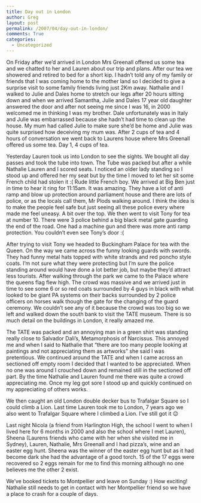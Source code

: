 ```yaml
---
title: Day out in London
author: Greg
layout: post
permalink: /2007/04/day-out-in-london/
comments: True
categories:
  - Uncategorized
---
```

On Friday after we&#8217;d arrived in London Mrs Greenall offered us some tea and we chatted to her and Lauren about our trip and plans. After our tea we showered and retired to bed for a short kip. I hadn&#8217;t told any of my family or friends that I was coming home to the mother land so I decided to give a surprise visit to some family friends living just 2Km away. Nathalie and I walked to Julie and Dales home to stretch our legs after 20 hours sitting down and when we arrived Samantha, Julie and Dales 17 year old daughter answered the door and after not seeing me since I was 16, in 2000 welcomed me in thinking I was my brother. Dale unfortunately was in Italy and Julie was embarrassed because she hadn&#8217;t had time to clean up the house. My mum had called Julie to make sure she&#8217;d be home and Julie was quite surprised how deceiving my mum was. After 2 cups of tea and 4 hours of conversation we went back to Laurens house where Mrs Greenall offered us some tea. Day 1, 4 cups of tea.

Yesterday Lauren took us into London to see the sights. We bought all day passes and took the tube into town. The Tube was packed but after a while Nathalie Lauren and I scored seats. I noticed an older lady standing so I stood up and offered her my seat but by the time I moved to let her sit some French child had stolen it :( Rude little French boy. We arrived at Big Ben just in time to hear it ring for 11:15am. It was amazing. They have a lot of anti ramp and blow up protection around parliament house and there are lots of police, or as the locals call them, Mr Plods walking around. I think the idea is to make the people feel safe but just seeing all these police every where made me feel uneasy. A bit over the top. We then went to visit Tony for tea at number 10. There were 3 police behind a big black metal gate guarding the end of the road. One had a machine gun and there was more anti ramp protection. You couldn&#8217;t even see Tony&#8217;s door :(

After trying to visit Tony we headed to Buckingham Palace for tea with the Queen. On the way we came across the funny looking guards with swords. They had funny metal hats topped with white strands and red poncho style coats. I&#8217;m not sure what they were protecting but I&#8217;m sure the police standing around would have done a lot better job, but maybe they&#8217;d attract less tourists. After walking through the park we came to the Palace where the queens flag flew high. The crowd was massive and we arrived just in time to see some 6 or so red coats surrounded by 4 guys in black with what looked to be giant PA systems on their backs surrounded by 2 police officers on horses walk though the gate for the changing of the guard ceremony. We couldn&#8217;t see any of it because the crowd was too big so we left and walked down the south bank to visit the TATE museum. There is so much detail on the buildings in London, it really amazed me.

The TATE was packed and an annoying man in a green shirt was standing really close to Salvador Dali&#8217;s, Metamorphosis of Narcissus. This annoyed me and when I said to Nathalie that “there are too many people looking at paintings and not appreciating them as artworks” she said I was pretentious. We continued around the TATE and when I came across an sectioned off empty room I decided that I wanted to be appreciated. When no one was around I crouched down and remained still in the sectioned off part. By the time Nathalie and Lauren found me there was quite a crowd appreciating me. Once my leg got sore I stood up and quickly continued on my appreciating of others works.

We then caught an old London double decker bus to Trafalgar Square so I could climb a Lion. Last time Lauren took me to London, 7 years ago we also went to Trafalgar Square where I climbed a Lion. I&#8217;ve still got it 😉

Last night Nicola (a friend from Harlington High, the school I went to when I lived here for 6 months in 2000 and also the school where I met Lauren), Sheena (Laurens friends who came with her when she visited me in Sydney), Lauren, Nathalie, Mrs Greenall and I had pizza&#8217;s, wine and an easter egg hunt. Sheena was the winner of the easter egg hunt but as it had become dark she had the advantage of a good torch. 15 of the 17 eggs were recovered so 2 eggs remain for me to find this morning although no one believes me the other 2 exist.

We&#8217;ve booked tickets to Montpellier and leave on Sunday :) How exciting! Nathalie still needs to get in contact with her Montpellier friend so we have a place to crash for a couple of days.
